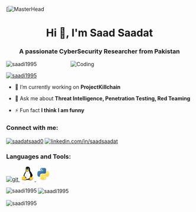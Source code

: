 [![MasterHead](https://1.bp.blogspot.com/-7A4WynwLsMw/XbBpCXG8fHI/AAAAAAAAMt4/uOa1bpLskYgrwGbllhSu2SDj_Mig8SXJQCLcBGAsYHQ/s1600/2000_600px.gif)

<h1 align="center">Hi 👋, I'm Saad Saadat</h1>
<h3 align="center">A passionate CyberSecurity Researcher from Pakistan</h3>
<img align="right" alt="Coding" width="330" src="https://media.tenor.com/rePDfDWO3XoAAAAd/hacking.gif"

<p align="left"> <img src="https://komarev.com/ghpvc/?username=saadi1995&label=Profile%20views&color=0e75b6&style=flat" alt="saadi1995" /> </p>

<p align="left"> <a href="https://github.com/ryo-ma/github-profile-trophy"><img src="https://github-profile-trophy.vercel.app/?username=saadi1995" alt="saadi1995" /></a> </p>

- 🔭 I’m currently working on **ProjectKillchain**

- 💬 Ask me about **Threat Intelligence, Penetration Testing, Red Teaming**

- ⚡ Fun fact **I think I am funny**

<h3 align="left">Connect with me:</h3>
<p align="left">
<a href="https://twitter.com/saadatsaad0" target="blank"><img align="center" src="https://raw.githubusercontent.com/rahuldkjain/github-profile-readme-generator/master/src/images/icons/Social/twitter.svg" alt="saadatsaad0" height="30" width="40" /></a>
<a href="https://linkedin.com/in/linkedin.com/in/saadsaadat" target="blank"><img align="center" src="https://raw.githubusercontent.com/rahuldkjain/github-profile-readme-generator/master/src/images/icons/Social/linked-in-alt.svg" alt="linkedin.com/in/saadsaadat" height="30" width="40" /></a>
</p>

<h3 align="left">Languages and Tools:</h3>
<p align="left"> <a href="https://git-scm.com/" target="_blank" rel="noreferrer"> <img src="https://www.vectorlogo.zone/logos/git-scm/git-scm-icon.svg" alt="git" width="40" height="40"/> </a> <a href="https://www.linux.org/" target="_blank" rel="noreferrer"> <img src="https://raw.githubusercontent.com/devicons/devicon/master/icons/linux/linux-original.svg" alt="linux" width="40" height="40"/> </a> <a href="https://www.python.org" target="_blank" rel="noreferrer"> <img src="https://raw.githubusercontent.com/devicons/devicon/master/icons/python/python-original.svg" alt="python" width="40" height="40"/> </a> </p>

<p><img align="left" src="https://github-readme-stats.vercel.app/api/top-langs?username=saadi1995&show_icons=true&locale=en&layout=compact" alt="saadi1995" /></p>

<p>&nbsp;<img align="center" src="https://github-readme-stats.vercel.app/api?username=saadi1995&show_icons=true&locale=en" alt="saadi1995" /></p>

<p><img align="center" src="https://github-readme-streak-stats.herokuapp.com/?user=saadi1995&" alt="saadi1995" /></p>
